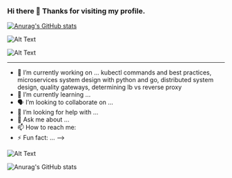 ### Hi there 👋 Thanks for visiting my profile. 

[![Anurag's GitHub stats](https://github-readme-stats.vercel.app/api/top-langs?username=DanielPickens)](https://github.com/anuraghazra/github-readme-stats)
 

 
![Alt Text](https://media.giphy.com/media/RWJPtq90qOA4E/giphy.gif)




![Alt Text](https://media.giphy.com/media/3og0IwoOyuY3ug4xaM/giphy.gif)


****


- 🔭 I’m currently working on ... kubectl commands and best practices, microservices system design with python and go, distributed system design,  quality gateways,  determining lb vs reverse proxy
- 🌱 I’m currently learning ... 
- 🗣 I’m looking to collaborate on ... 
- 🤔 I’m looking for help with ...
- 💬 Ask me about ... 
- 📫 How to reach me: 
- ⚡ Fun fact: ... 
-->











![Alt Text](https://media.giphy.com/media/4heseFMvObk9q/giphy.gif)



![Anurag's GitHub stats](https://github-readme-stats.vercel.app/api?username=DanielPickens&hide=contribs,prs)



